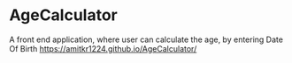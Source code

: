 # AgeCalculator
A front end application, where user can calculate the age, by entering Date Of Birth
https://amitkr1224.github.io/AgeCalculator/
